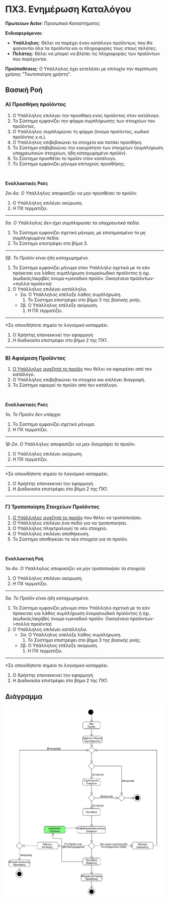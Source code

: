 # ΠΧ3. Ενημέρωση Καταλόγου

**Πρωτεύων Actor**: Προσωπικό Καταστήματος  

**Ενδιαφερόμενοι:**
- **Υπάλληλος**: Θέλει να παρέχει έναν κατάλογο προϊόντων, που θα φαίνονται όλα τα προϊόντα και οι πληροφορίες τους στους πελάτες.  
- **Πελάτης**: Θέλει να μπορεί να βλέπει τις πληροφορίες των προϊόντων που παρέχονται.

**Προϋποθέσεις**: Ο Υπάλληλος έχει εκτελέσει με επιτυχία την περίπτωση χρήσης "Ταυτοποίηση χρήστη".


## Βασική Ροή

### Α) Προσθήκη προϊόντος

1. Ο Υπάλληλος επιλέγει την προσθήκη ενός προϊόντος στον κατάλογο.
2. Το Σύστημα εμφανίζει την φόρμα συμπλήρωσης των στοιχείων του προϊόντος. 
3. Ο Υπάλληλος συμπληρώνει τη φόρμα (όνομα προϊόντος, κωδικό προϊόντος κ.α.).
4. Ο Υπάλληλος επιβεβαιώνει τα στοιχεία και πατάει προσθήκη.
5. Το Σύστημα επιβεβαιώνει την εγκυρότητα των στοιχείων (συμπλήρωση υποχρεωτικών στοιχείων, ήδη καταχωρημένο προϊόν).
6. Το Σύστημα προσθέτει το προϊόν στον κατάλογο.
7. Το Σύστημα εμφανίζει μήνυμα επιτυχούς προσθήκης.

</br>

**Εναλλακτικές Ροές**

*2α-4α. Ο Υπάλληλος αποφασίζει να μην προσθέσει το προϊόν.*
1. Ο Υπάλληλος επιλέγει ακύρωση.
2. Η ΠΧ τερματίζει.
---

*5α. Ο Υπάλληλος δεν έχει συμπληρώσει τα υποχρεωτικά πεδία.*
1. Το Σύστημα εμφανίζει σχετικό μήνυμα, με επισημασμένα τα μη συμπληρωμένα πεδία.
2. Το Σύστημα επιστρέφει στο βήμα 3.
---

*5β. Το Προϊόν είναι ήδη καταχωρημένο.*
1. Το Σύστημα εμφανίζει μήνυμα στον Υπάλληλο σχετικά με το εάν πρόκειται για λάθος συμπλήρωση όνομα/κωδικό προϊόντος ή όχι.
   (κωδικός/ακριβές όνομα->μοναδικό προϊόν. Οικογένεια προϊόντων->πολλά προϊόντα)
2. Ο Υπάλληλος επιλέγει κατάλληλα.
    * 2α. Ο Υπάλληλος επέλεξε λάθος συμπλήρωση.
        1. Το Σύστημα επιστρέφει στο βήμα 3 της βασικής ροής.
    * 2β. Ο Υπάλληλος επέλεξε ακύρωση.
        1. Η ΠΧ τερματίζει.
---

*Σε οποιοδήποτε σημείο το λογισμικό καταρρέει.
1. Ο Χρήστης επανεκκινεί την εφαρμογή 
2. Η διαδικασία επιστρέφει στο βήμα 2 της ΠΧ1.
---

### Β) Αφαίρεση Προϊόντος

1. [Ο Υπάλληλος αναζητά το προϊόν](uc2-product-search.md) που θέλει να αφαιρέσει από τον κατάλογο. 
2. Ο Υπάλληλος επιβεβαιώνει τα στοιχεία και επιλέγει διαγραφή.
3. Το Σύστημα αφαιρεί το προϊόν από τον κατάλογο.

</br>

**Εναλλακτικές Ροές**

*1α. Το Προϊόν δεν υπάρχει*
1. Το Σύστημα εμφανίζει σχετικό μήνυμα.
2. Η  ΠΧ τερματίζει.
---

*1β-2α. Ο Υπάλληλος αποφασίζει να μην διαγράψει το προϊόν.*
1. Ο Υπάλληλος επιλέγει ακύρωση.
2. Η ΠΧ τερματίζει.
---

*Σε οποιοδήποτε σημείο το λογισμικό καταρρέει.
1. Ο Χρήστης επανεκκινεί την εφαρμογή 
2. Η Διαδικασία επιστρέφει στο βήμα 2 της ΠΧ1.
---

### Γ) Τροποποίηση Στοιχείων Προϊόντος

1. [Ο Υπάλληλος αναζητά το προϊόν](uc2-product-search.md) που θέλει να τροποποιήσει.
2. Ο Υπάλληλος επιλέγει ένα πεδίο για να τροποποιήσει.
3. Ο Υπάλληλος πληκτρολογεί το νέο στοιχείο.
4. Ο Υπάλληλος επιλέγει αποθήκευση.
5. Το Σύστημα αποθηκεύει τα νέα στοιχεία για το προϊόν.

</br>

**Εναλλακτική Ροή**

*1α-4α. Ο Υπάλληλος αποφασίζει να μην τροποποιήσει τα στοιχεία.*
1. Ο Υπάλληλος επιλέγει ακύρωση.
2. Η ΠΧ τερματίζει.
---

*5α. Το Προϊόν είναι ήδη καταχωρημένο.*
1. Το Σύστημα εμφανίζει μήνυμα στον Υπάλληλο σχετικά με το εάν πρόκειται για λάθος συμπλήρωση όνομα/κωδικό προϊόντος ή όχι.
   (κωδικός/ακριβές όνομα->μοναδικό προϊόν. Οικογένεια προϊόντων->πολλά προϊόντα)
2. Ο Υπάλληλος επιλέγει κατάλληλα.
    * 2α. Ο Υπάλληλος επέλεξε λάθος συμπλήρωση.
        1. Το Σύστημα επιστρέφει στο βήμα 3 της βασικής ροής.
    * 2β. Ο Υπάλληλος επέλεξε ακύρωση.
        1. Η ΠΧ τερματίζει.
---

*Σε οποιοδήποτε σημείο το λογισμικό καταρρέει.
1. Ο Χρήστης επανεκκινεί την εφαρμογή 
2. Η Διαδικασία επιστρέφει στο βήμα 2 της ΠΧ1.


## Διάγραμμα
![Διάγραμμα](uml/requirements/update-catalogue.png)